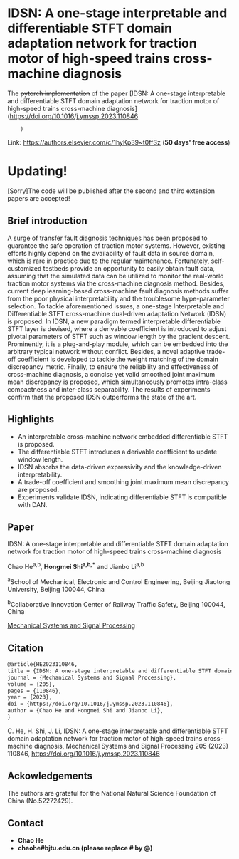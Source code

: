 # IDSN: A one-stage interpretable and differentiable STFT domain adaptation network for traction motor of high-speed trains cross-machine diagnosis

The ~~pytorch implementation~~ of the paper [IDSN: A one-stage interpretable and differentiable STFT domain adaptation network for traction motor of high-speed trains cross-machine diagnosis](https://doi.org/10.1016/j.ymssp.2023.110846
        
        )

Link: https://authors.elsevier.com/c/1hyKp39~t0ffSz  (**50 days' free access**)

# Updating!

[Sorry]The code will be published after the second and third extension papers are accepted!





## Brief introduction  
A surge of transfer fault diagnosis techniques has been proposed to guarantee the safe operation of traction motor systems. However, existing efforts highly depend on the availability of fault data in source domain, which is rare in practice due to the regular maintenance. Fortunately, self-customized testbeds provide an opportunity to easily obtain fault data, assuming that the simulated data can be utilized to monitor the real-world traction motor systems via the cross-machine diagnosis method. Besides, current deep learning-based cross-machine fault diagnosis methods suffer from the poor physical interpretability and the troublesome hype-parameter selection. To tackle aforementioned issues, a one-stage Interpretable and Differentiable STFT cross-machine dual-driven adaptation Network (IDSN) is proposed. In IDSN, a new paradigm termed interpretable differentiable STFT layer is devised, where a derivable coefficient is introduced to adjust pivotal parameters of STFT such as window length by the gradient descent. Prominently, it is a plug-and-play module, which can be embedded into the arbitrary typical network without conflict. Besides, a novel adaptive trade-off coefficient is developed to tackle the weight matching of the domain discrepancy metric. Finally, to ensure the reliability and effectiveness of cross-machine diagnosis, a concise yet valid smoothed joint maximum mean discrepancy is proposed, which simultaneously promotes intra-class compactness and inter-class separability. The results of experiments confirm that the proposed IDSN outperforms the state of the art.

## Highlights

- An interpretable cross-machine network embedded differentiable STFT is proposed.
- The differentiable STFT introduces a derivable coefficient to update window length.
- IDSN absorbs the data-driven expressivity and the knowledge-driven interpretability.
- A trade-off coefficient and smoothing joint maximum mean discrepancy are proposed.
- Experiments validate IDSN, indicating differentiable STFT is compatible with DAN.


## Paper
IDSN: A one-stage interpretable and differentiable STFT domain adaptation network for traction motor of high-speed trains cross-machine diagnosis 

Chao He<sup>a,b</sup>, **Hongmei Shi<sup>a,b,*</sup>** and Jianbo Li<sup>a,b</sup>

<sup>a</sup>School of Mechanical, Electronic and Control Engineering, Beijing Jiaotong University, Beijing 100044, China 

<sup>b</sup>Collaborative Innovation Center of Railway Traffic Safety, Beijing 100044, China 

[Mechanical Systems and Signal Processing](https://www.sciencedirect.com/journal/mechanical-systems-and-signal-processing)



## Citation

```html
@article{HE2023110846,
title = {IDSN: A one-stage interpretable and differentiable STFT domain adaptation network for traction motor of high-speed trains cross-machine diagnosis},
journal = {Mechanical Systems and Signal Processing},
volume = {205},
pages = {110846},
year = {2023},
doi = {https://doi.org/10.1016/j.ymssp.2023.110846},
author = {Chao He and Hongmei Shi and Jianbo Li},
} 
```


C. He, H. Shi, J. Li, IDSN: A one-stage interpretable and differentiable STFT domain adaptation network for traction motor of high-speed trains cross-machine diagnosis, Mechanical Systems and Signal Processing 205 (2023) 110846, https://doi.org/10.1016/j.ymssp.2023.110846




## Ackowledgements
The authors are grateful for the National Natural Science Foundation of China (No.52272429).



## Contact

- **Chao He**
- **chaohe#bjtu.edu.cn (please replace # by @)**

​      
